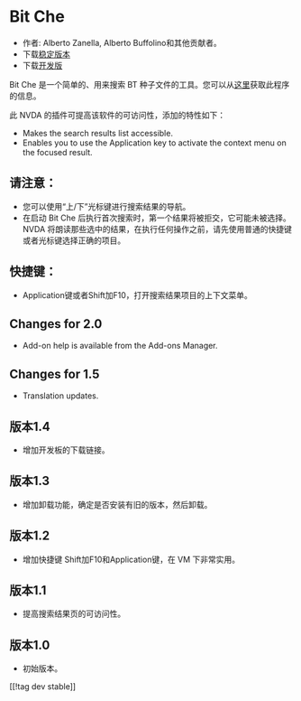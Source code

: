 # Bit Che #
*   作者: Alberto Zanella, Alberto Buffolino和其他贡献者。
*   下载[稳定版本][1]
*   下载[开发版][3]

Bit Che 是一个简单的、用来搜索 BT 种子文件的工具。您可以从[这里][2]获取此程序的信息。

此 NVDA 的插件可提高该软件的可访问性，添加的特性如下：

*   Makes the search results list accessible.
*   Enables you to use the Application key to activate the context menu on
    the focused result.


## 请注意： ##
*   您可以使用“上/下”光标键进行搜索结果的导航。
*   在启动 Bit Che 后执行首次搜索时，第一个结果将被拒交，它可能未被选择。 NVDA
    将朗读那些选中的结果，在执行任何操作之前，请先使用普通的快捷键或者光标键选择正确的项目。


## 快捷键： ##
*   Application键或者Shift加F10，打开搜索结果项目的上下文菜单。


## Changes for 2.0 ##
*   Add-on help is available from the Add-ons Manager.

## Changes for 1.5 ##
*   Translation updates.

## 版本1.4 ##
*   增加开发板的下载链接。

## 版本1.3 ##
*   增加卸载功能，确定是否安装有旧的版本，然后卸载。

## 版本1.2 ##
*   增加快捷键 Shift加F10和Application键，在 VM 下非常实用。

## 版本1.1 ##
*   提高搜索结果页的可访问性。

## 版本1.0 ##
*   初始版本。

[[!tag dev stable]]

[1]: http://addons.nvda-project.org/files/get.php?file=bc

[2]: http://www.convivea.com

[3]: http://addons.nvda-project.org/files/get.php?file=bc-dev
